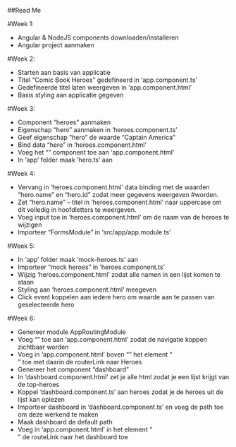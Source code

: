 ##Read Me

#Week 1: 
-	Angular & NodeJS components downloaden/installeren 
-	Angular project aanmaken

#Week 2:
-	Starten aan basis van applicatie
-	Titel “Comic Book Heroes” gedefineerd in ‘app.component.ts’
-	Gedefineerde titel laten weergeven in ‘app.component.html’
-	Basis styling aan applicatie gegeven

#Week 3:
-	Component “heroes” aanmaken
-	Eigenschap “hero” aanmaken in ‘heroes.component.ts’
-	Geef eigenschap “hero” de waarde “Captain America” 
-	Bind data “hero” in ‘heroes.component.html’
-	Voeg het “<app-heroes>” component toe aan ‘app.component.html’
-	In ‘app’ folder maak ‘hero.ts’ aan

#Week 4: 
-	Vervang in ‘heroes.component.html’ data binding met de waarden “hero.name” en “hero.id” zodat meer gegevens weergeven #worden.
-	Zet “hero.name” – titel in ‘heroes.component.html’ naar uppercase om dit volledig in hoofdletters te weergeven.
-	Voeg input toe in ‘heroes.component.html’ om de naam van de heroes te wijzigen
-	Importeer “FormsModule” in ‘src/app/app.module.ts’

#Week 5:
-	In ‘app’ folder maak ‘mock-heroes.ts’ aan
-	Importeer “mock heroes” in ‘heroes.component.ts’
-	Wijzig ‘heroes.component.html’ zodat alle namen in een lijst komen te staan
-	Styling aan ‘heroes.component.html’ meegeven
-	Click event koppelen aan iedere hero om waarde aan te passen van geselecteerde hero

#Week 6:
-	Genereer module AppRoutingModule
-	Voeg “<router-outlet>” toe aan ‘app.component.html’ zodat de navigatie koppen zichtbaar worden
-	Voeg in ‘app.component.html’ boven “<router-outlet>” het element “<nav>” toe met daarin de routerLink naar Heroes
-	Genereer het component “dashboard”
-	In ‘dashboard.component.html’ zet je alle html zodat je een lijst krijgt van de top-heroes
-	Koppel ‘dashboard.component.ts’ aan heroes zodat je de heroes uit de lijst kan oplezen
-	Importeer dashboard in ‘dashboard.component.ts’ en voeg de path toe om deze werkend te maken
-	Maak dashboard de default path
-	Voeg in ‘app.component.html’ in het element “<nav>” de routeLink naar het dashboard toe

